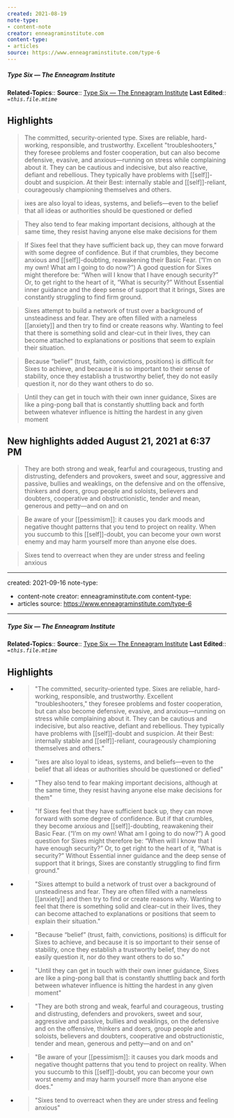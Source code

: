 ```yaml
---
created: 2021-08-19
note-type:
- content-note
creator: enneagraminstitute.com
content-type: 
- articles
source: https://www.enneagraminstitute.com/type-6
---
```

##### Type Six — The Enneagram Institute
**Related-Topics**:: 
**Source**:: [Type Six — The Enneagram Institute](https://www.enneagraminstitute.com/type-6)
**Last Edited**:: *`=this.file.mtime`*

## Highlights

> The committed, security-oriented type. Sixes are reliable, hard-working, responsible, and trustworthy. Excellent "troubleshooters," they foresee problems and foster cooperation, but can also become defensive, evasive, and anxious—running on stress while complaining about it. They can be cautious and indecisive, but also reactive, defiant and rebellious. They typically have problems with [[self]]-doubt and suspicion. At their Best: internally stable and [[self]]-reliant, courageously championing themselves and others.



> ixes are also loyal to ideas, systems, and beliefs—even to the belief that all ideas or authorities should be questioned or defied



> They also tend to fear making important decisions, although at the same time, they resist having anyone else make decisions for them



> If Sixes feel that they have sufficient back up, they can move forward with some degree of confidence. But if that crumbles, they become anxious and [[self]]-doubting, reawakening their Basic Fear. (“I’m on my own! What am I going to do now?”) A good question for Sixes might therefore be: “When will I know that I have enough security?” Or, to get right to the heart of it, “What is security?” Without Essential inner guidance and the deep sense of support that it brings, Sixes are constantly struggling to find firm ground.



> Sixes attempt to build a network of trust over a background of unsteadiness and fear. They are often filled with a nameless [[anxiety]] and then try to find or create reasons why. Wanting to feel that there is something solid and clear-cut in their lives, they can become attached to explanations or positions that seem to explain their situation.



> Because “belief” (trust, faith, convictions, positions) is difficult for Sixes to achieve, and because it is so important to their sense of stability, once they establish a trustworthy belief, they do not easily question it, nor do they want others to do so.



> Until they can get in touch with their own inner guidance, Sixes are like a ping-pong ball that is constantly shuttling back and forth between whatever influence is hitting the hardest in any given moment


## New highlights added August 21, 2021 at 6:37 PM

> They are both strong and weak, fearful and courageous, trusting and distrusting, defenders and provokers, sweet and sour, aggressive and passive, bullies and weaklings, on the defensive and on the offensive, thinkers and doers, group people and soloists, believers and doubters, cooperative and obstructionistic, tender and mean, generous and petty—and on and on



> Be aware of your [[pessimism]]: it causes you dark moods and negative thought patterns that you tend to project on reality. When you succumb to this [[self]]-doubt, you can become your own worst enemy and may harm yourself more than anyone else does.



> Sixes tend to overreact when they are under stress and feeling anxious


---
created: 2021-09-16
note-type:
- content-note
creator: enneagraminstitute.com
content-type: 
- articles
source: https://www.enneagraminstitute.com/type-6
---
##### Type Six — The Enneagram Institute
**Related-Topics**:: 
**Source**:: [Type Six — The Enneagram Institute](https://www.enneagraminstitute.com/type-6)
**Last Edited**:: *`=this.file.mtime`*

## Highlights
- > "The committed, security-oriented type. Sixes are reliable, hard-working, responsible, and trustworthy. Excellent "troubleshooters," they foresee problems and foster cooperation, but can also become defensive, evasive, and anxious—running on stress while complaining about it. They can be cautious and indecisive, but also reactive, defiant and rebellious. They typically have problems with [[self]]-doubt and suspicion. At their Best: internally stable and [[self]]-reliant, courageously championing themselves and others." 
- > "ixes are also loyal to ideas, systems, and beliefs—even to the belief that all ideas or authorities should be questioned or defied" 
- > "They also tend to fear making important decisions, although at the same time, they resist having anyone else make decisions for them" 
- > "If Sixes feel that they have sufficient back up, they can move forward with some degree of confidence. But if that crumbles, they become anxious and [[self]]-doubting, reawakening their Basic Fear. (“I’m on my own! What am I going to do now?”) A good question for Sixes might therefore be: “When will I know that I have enough security?” Or, to get right to the heart of it, “What is security?” Without Essential inner guidance and the deep sense of support that it brings, Sixes are constantly struggling to find firm ground." 
- > "Sixes attempt to build a network of trust over a background of unsteadiness and fear. They are often filled with a nameless [[anxiety]] and then try to find or create reasons why. Wanting to feel that there is something solid and clear-cut in their lives, they can become attached to explanations or positions that seem to explain their situation." 
- > "Because “belief” (trust, faith, convictions, positions) is difficult for Sixes to achieve, and because it is so important to their sense of stability, once they establish a trustworthy belief, they do not easily question it, nor do they want others to do so." 
- > "Until they can get in touch with their own inner guidance, Sixes are like a ping-pong ball that is constantly shuttling back and forth between whatever influence is hitting the hardest in any given moment" 
- > "They are both strong and weak, fearful and courageous, trusting and distrusting, defenders and provokers, sweet and sour, aggressive and passive, bullies and weaklings, on the defensive and on the offensive, thinkers and doers, group people and soloists, believers and doubters, cooperative and obstructionistic, tender and mean, generous and petty—and on and on" 
- > "Be aware of your [[pessimism]]: it causes you dark moods and negative thought patterns that you tend to project on reality. When you succumb to this [[self]]-doubt, you can become your own worst enemy and may harm yourself more than anyone else does." 
- > "Sixes tend to overreact when they are under stress and feeling anxious" 
